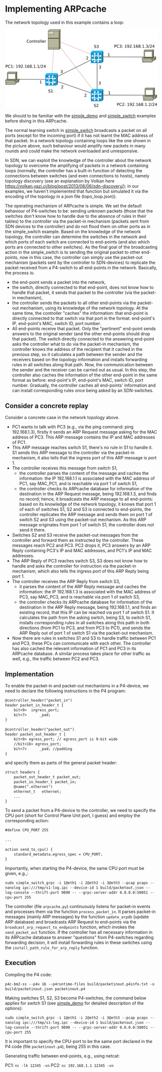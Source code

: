 # Implementing ARPcache

The network topology used in this example contains a loop:

![network topology](topo.svg)

We should to be familiar with the [simple\_demo](../simple_demo) and [simple\_switch](../simple_switch) examples before diving in this ARPcache.

The normal learning switch in [simple\_switch](../simple_switch) broadcasts a packet on all ports (except for the incoming port) if it has not learnt the MAC address of that packet. In a network topology containing loops like the one shown in the picture above, such behaviour would amplify new packets in many rounds and could make the network overloaded and unresponsive. 

In SDN, we can exploit the knowledge of the controller about the network topology to overcome the amplifying of packets in a network containing loops (normally, the controller has a built-in function of detecting the connections between switches (and even connections to hosts), namely topology discovery (see an explanation by Volkan here https://volkan.yazi.ci/blog/post/2013/08/06/sdn-discovery/); in our examples, we haven't implemented that function but simulated it via the encoding of the topology in a json file (topo\_loop.json)). 

The operating mechanism of ARPcache is simple. We set the default behaviour of P4-switches to be: sending unknown packets (those that the switches don't know how to handle due to the absence of rules in their tables) to the controller via the packet-in mechanism (packets sent from SDN devices to the controller) and do not flood them on other ports as in the simple\_switch example. Based on the knowledge of the network topology, the controller can determine the switches in the network and which ports of each switch are connected to end-points (and also which ports are connected to other switches). As the final goal of the broadcasting action in the simple\_switch is to sending the original packet to other end-points, now in this case, the controller can simply use the packet-out mechanism (packets sent by the controller to SDN-devices) to replicate the packet received from a P4-switch to all end-points in the network. Basically, the process is:
+ the end-point sends a packet into the network,
+ the switch, directly connected to that end-point, does not know how to handle that packet, it sends that packet to the controller (via the packet-in mechanism),
+ the controller sends the packets to all other end-points via the packet-out mechanism, using its knowledge of the network topology. At the same time, the controller "caches" the information: that end-point is directly connected to that switch via that port in the format: end-point's IP, end-point's MAC, switch ID, port number.
+ All end-points receive that packet. Only the "pertinent" end-point sends answers to the original sender (and the other end-points should drop that packet). The switch directly connected to the answering end-point asks the controller what to do via the packet-in mechanism, the controller knows the address of the recipient that it cached in the previous step, so it calculates a path between the sender and the receivers based on the topology information and installs forwarding rules in all switches along that path. Now, the communication between the sender and the receiver can be carried out as usual. In this step, the controller also caches the information of the other end-point in the same format as before: end-point's IP, end-point's MAC, switch ID, port number. Gradually, the controller caches all end-points' information and can install corresponding rules once being asked by an SDN-switches.

## Consider a concrete replay

Consider a concrete case in the network topology above.
+ PC1 wants to talk with PC3 (e.g., via the ping command: ping 192.168.1.3), firstly it sends an ARP Request message asking for the MAC address of PC3. This ARP message contains the IP and MAC addresses of PC1.
+ This ARP message reaches switch S1, there's no rule in S1 to handle it. S1 sends this ARP message to the controller via the packet-in mechanism, it also tells that the ingress port of this ARP message is port 1.
+ The controller receives this message from switch S1,
  + the controller parses the content of the message and caches the information: the IP 192.168.1.1 is associated with the MAC address of PC1, say MAC\_PC1, and is reachable via port 1 of switch S1,
  + the controller checks its ARPcache database for information of the destination in the ARP Request message, being 192.168.1.3, and finds no record; hence, it broadcasts the ARP message to all end-points: based on its knowledge of the network topology, it knows that port 1 of each of switches S1, S2 and S3 is connected to end-points, the controller replicates the ARP message and sends them on port 1 of switch S2 and S3 using the packet-out mechanism. As this ARP message originates from port 1 of switch S1, the controller does not send it there.
+ Switches S2 and S3 receive the packet-out messages from the controller and forward them as instructed by the controller. These messages reach PC2 and PC3. PC2 drops it, PC3 answers by an ARP Reply containing PC3's IP and MAC addresses, and PC1's IP and MAC addresses.
+ The ARP Reply of PC3 reaches switch S3, S3 does not know how to handle and asks the controller for instruction via the packet-in mechanism, which also tells the ingress port of this ARP Reply being port 1.
+ The controller receives the ARP Reply from switch S3,
  + it parses the content of the ARP Reply message and caches the information: the IP 192.168.1.3 is associated with the MAC address of PC3, say MAC\_PC3, and is reachable via port 1 of switch S3,
  + the controller checks its ARPcache database for information of the destination in the ARP Reply message, being 192.168.1.1, and finds an existing record, that this IP can be reached via port 1 of switch S1. It calculates the path from the asking switch, being S3, to switch S1, installs corresponding rules in all switches along this path in both directions (from PC1 to PC3, and from PC3 to PC1), and sends the ARP Reply out of port 1 of switch S1 via the packet-out mechanism.
+ Now there are rules in switches S1 and S3 to handle traffic between PC1 and PC3, these PCs can communicate with each other. The controller has also cached the relevant information of PC1 and PC3 in its ARPcache database. A similar process takes place for other traffic as well, e.g., the traffic between PC2 and PC3.

## Implementation

To enable the packet-in and packet-out mechanisms in a P4-device, we need to declare the following instructions in the P4 program:
```
@controller_header("packet_in")
header packet_in_header_t {
    bit<9>  ingress_port;
    bit<7>      _pad;
}

@controller_header("packet_out")
header packet_out_header_t {
    bit<9> egress_port; // egress_port is 9-bit wide
    //bit<16> egress_port;
    bit<7>      _pad; //padding
}
```
and specify them as parts of the general packet header:
```
struct headers {
    packet_out_header_t packet_out;
    packet_in_header_t packet_in;
    @name(".ethernet")
    ethernet_t   ethernet;
    ...
}
```
To send a packet from a P4-device to the controller, we need to specify the CPU port (short for Control Plane Unit port, I guess) and employ the corresponding action:
```
#define CPU_PORT 255

...

action send_to_cpu() {
    standard_metadata.egress_spec = CPU_PORT;
}
```
Importantly, when starting the P4-device, the same CPU port must be given, e.g.,:
```
sudo simple_switch_grpc -i 1@eth1 -i 2@eth2 -i 3@eth3 --pcap pcaps --nanolog ipc:///tmp/s1-log.ipc --device-id 1 build/packetout.json --log-console --thrift-port 9090 -- --grpc-server-addr 0.0.0.0:50051 --cpu-port 255
```

The controller (file `arpcache.py`) continuously listens for packet-in events and processes them via the function `process_packet_in`. It parses packet-in messages (mainly ARP messages) by the function `update_arpdb` (update ARP database) and broadcasts ARP Request to end-points via the `broadcast_arp_request_to_endpoints` function, which invokes the `send_packet_out` function. If the controller has all necessary information in its ARPcache database to answer "questions" from P4-switches regarding forwarding decision, it will install forwarding rules in these switches using the `install_path_rule_for_arp_reply` function.

## Execution

Compiling the P4 code:
```
p4c-bm2-ss --p4v 16 --p4runtime-files build/packetinout.p4info.txt -o build/packetinout.json packetinout.p4
```

Making switches S1, S2, S3 become P4-switches, the command below applies for switch S1 (see [simple\_demo](../simple_demo) for detailed description of the options): 
```
sudo simple_switch_grpc -i 1@eth1 -i 2@eth2 -i 3@eth3 --pcap pcaps --nanolog ipc:///tmp/s1-log.ipc --device-id 1 build/packetout.json --log-console --thrift-port 9090 -- --grpc-server-addr 0.0.0.0:50051 --cpu-port 255
```
It is important to specify the CPU-port to be the same port declared in the P4 code (file `packetinout.p4`), being 255 in this case.

Generating traffic between end-points, e.g., using netcat:

PC1: `nc -lk 12345 -vn`
PC2: `nc 192.168.1.1 12345 -vn`
